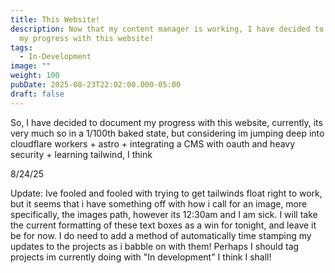 ```yaml
---
title: This Website!
description: Now that my content manager is working, I have decided to document
  my progress with this website!
tags:
  - In-Development
image: ""
weight: 100
pubDate: 2025-08-23T22:02:00.000-05:00
draft: false
---
```

So, I have decided to document my progress with this website, currently, its very much so in a 1/100th baked state, but considering im jumping deep into cloudflare workers + astro + integrating a CMS with oauth and heavy security + learning tailwind, I think





8/24/25

Update: Ive fooled and fooled with trying to get tailwinds float right to work, but it seems that i have something off with how i call for an image, more specifically, the images path, however its 12:30am and I am sick. I will take the current formatting of these text boxes as a win for tonight, and leave it be for now. I do need to add a method of automatically time stamping my updates to the projects as i babble on with them! Perhaps I should tag projects im currently doing with "In development" I think I shall!
